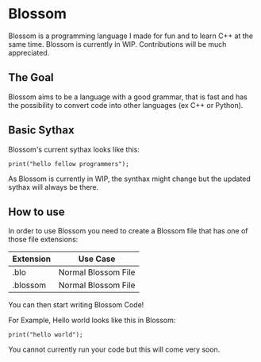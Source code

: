 # Blossom
Blossom is a programming language I made for fun and to learn C++ at the same time. Blossom is currently in WIP. Contributions will be much appreciated.

## The Goal
Blossom aims to be a language with a good grammar, that is fast and has the possibility to convert code into other languages (ex C++ or Python).

## Basic Sythax
Blossom's current sythax looks like this:
```
print("hello fellow programmers");
```

As Blossom is currently in WIP, the synthax might change but the updated sythax will always be there.

## How to use
In order to use Blossom you need to create a Blossom file that has one of those file extensions:

| Extension  | Use Case |
| ------------- | ------------- |
| .blo  | Normal Blossom File  |
| .blossom  | Normal Blossom File  |

You can then start writing Blossom Code!

For Example, Hello world looks like this in Blossom:
```
print("hello world");
```

You cannot currently run your code but this will come very soon.
